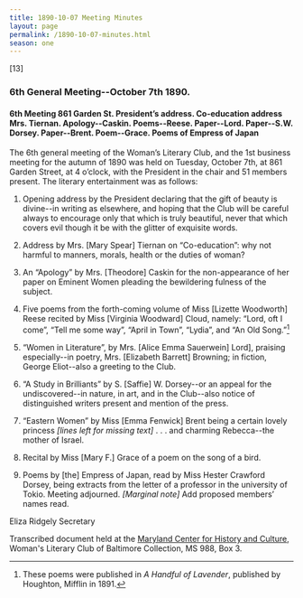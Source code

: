 ```yaml
---
title: 1890-10-07 Meeting Minutes
layout: page
permalink: /1890-10-07-minutes.html
season: one
---
```

[13]

### 6th General Meeting--October 7th 1890.

#### 6th Meeting 861 Garden St. President’s address. Co-education address Mrs. Tiernan. Apology--Caskin. Poems--Reese. Paper--Lord. Paper--S.W. Dorsey. Paper--Brent. Poem--Grace. Poems of Empress of Japan

The 6th general meeting of the Woman’s Literary Club, and the 1st business meeting for the autumn of 1890 was held on Tuesday, October 7th, at 861 Garden Street, at 4 o’clock, with the President in the chair and 51 members present. The literary entertainment was as follows:

1. Opening address by the President declaring that the gift of beauty is divine--in writing as elsewhere, and hoping that the Club will be careful always to encourage only that which is truly beautiful, never that which covers evil though it be with the glitter of exquisite words.

2. Address by Mrs. [Mary Spear] Tiernan on “Co-education”: why not harmful to manners, morals, health or the duties of woman?

3. An “Apology” by Mrs. [Theodore] Caskin for the non-appearance of her paper on Eminent Women pleading the bewildering fulness of the subject.

4. Five poems from the forth-coming volume of Miss [Lizette Woodworth] Reese recited by Miss [Virginia Woodward] Cloud, namely: “Lord, oft I come”, “Tell me some way”, “April in Town”, “Lydia”, and “An Old Song.”[^lavender]

[^lavender]: These poems were published in _A Handful of Lavender_, published by Houghton, Mifflin in 1891.

5. “Women in Literature”, by Mrs. [Alice Emma Sauerwein] Lord], praising especially--in poetry, Mrs. [Elizabeth Barrett] Browning; in fiction, George Eliot--also a greeting to the Club.

6. “A Study in Brilliants” by S. [Saffie] W. Dorsey--or an appeal for the undiscovered--in nature, in art, and in the Club--also notice of distinguished writers present and mention of the press.

7. “Eastern Women” by Miss [Emma Fenwick] Brent being a certain lovely princess _[lines left for missing text]_ . . . and charming Rebecca--the mother of Israel.

8. Recital by Miss [Mary F.] Grace of a poem on the song of a bird.

9. Poems by [the] Empress of Japan, read by Miss Hester Crawford Dorsey, being extracts from the letter of a professor in the university of Tokio. Meeting adjourned. _[Marginal note]_ Add proposed members’ names read.

Eliza Ridgely
Secretary

Transcribed document held at the [Maryland Center for History and Culture](http://mdhs.org/), Woman's Literary Club of Baltimore Collection, MS 988, Box 3. 